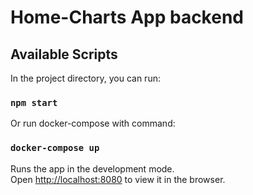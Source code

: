 # Home-Charts App backend

## Available Scripts

In the project directory, you can run:

### `npm start`

Or run docker-compose with command:

### `docker-compose up`

Runs the app in the development mode.\
Open [http://localhost:8080](http://localhost:8080) to view it in the browser.
